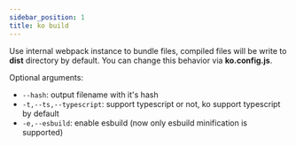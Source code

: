 ```yaml
---
sidebar_position: 1
title: ko build
---
```


Use internal webpack instance to bundle files, compiled files will be write to **dist** directory by default. You can change this behavior via **ko.config.js**.

Optional arguments:

* `--hash`: output filename with it's hash
* `-t,--ts,--typescript`: support typescript or not, ko support typescript by default
* `-e,--esbuild`: enable esbuild (now only esbuild minification is supported)